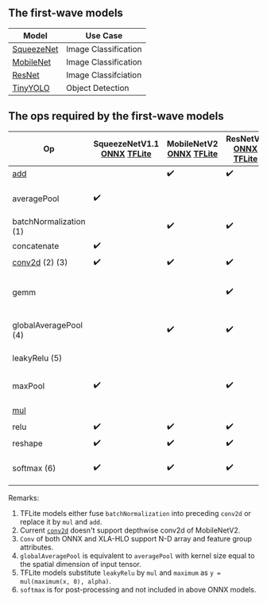 ## The first-wave models

| Model | Use Case |
|----------|--------|
| [SqueezeNet](https://arxiv.org/abs/1602.07360) | Image Classification |
| [MobileNet](https://arxiv.org/abs/1801.04381) | Image Classification |
| [ResNet](https://arxiv.org/abs/1603.05027) | Image Classifciation |
| [TinyYOLO](https://arxiv.org/abs/1612.08242) | Object Detection |

## The ops required by the first-wave models
| Op | SqueezeNetV1.1 [ONNX](https://github.com/onnx/models/tree/master/vision/classification/squeezenet) [TFLite](https://www.tensorflow.org/lite/guide/hosted_models) | MobileNetV2 [ONNX](https://github.com/onnx/models/tree/master/vision/classification/mobilenet) [TFLite](https://www.tensorflow.org/lite/guide/hosted_models) | ResNetV2 [ONNX](https://github.com/onnx/models/tree/master/vision/classification/resnet) [TFLite](https://www.tensorflow.org/lite/guide/hosted_models) | TinyYOLOV2 [ONNX](https://github.com/onnx/models/tree/master/vision/object_detection_segmentation/tiny_yolov2) [TFLite](https://github.com/intel/webml-polyfill/tree/master/examples/object_detection/model#for-tiny-yolo-models) | ONNX | XLA-HLO |
|----|----|----|----|----|----|----|
| [add](https://webmachinelearning.github.io/webnn/#api-neuralnetworkcontext-add) | | :heavy_check_mark: |:heavy_check_mark: |:heavy_check_mark: | [Add](https://github.com/onnx/onnx/blob/master/docs/Operators.md#Add) | [Add](https://www.tensorflow.org/xla/operation_semantics#element-wise_binary_arithmetic_operations) |
| averagePool |:heavy_check_mark: | | | | [AveragePool](https://github.com/onnx/onnx/blob/master/docs/Operators.md#AveragePool) | Lowering to [ReduceWindow](https://www.tensorflow.org/xla/operation_semantics#reducewindow), [Add](https://www.tensorflow.org/xla/operation_semantics#element-wise_binary_arithmetic_operations) and [Div](https://www.tensorflow.org/xla/operation_semantics#element-wise_binary_arithmetic_operations). |
| batchNormalization (1) | |:heavy_check_mark: |:heavy_check_mark: |:heavy_check_mark: | [BatchNormalization](https://github.com/onnx/onnx/blob/master/docs/Operators.md#BatchNormalization) | [BatchNormInference](https://www.tensorflow.org/xla/operation_semantics#batchnorminference) |  |
| concatenate |:heavy_check_mark: | | | | [Concat](https://github.com/onnx/onnx/blob/master/docs/Operators.md#concat) | [Concatenate](https://www.tensorflow.org/xla/operation_semantics#concatenate) |
| [conv2d](https://webmachinelearning.github.io/webnn/#api-neuralnetworkcontext-conv2d) (2) (3) |:heavy_check_mark: |:heavy_check_mark: |:heavy_check_mark: |:heavy_check_mark: | [Conv](https://github.com/onnx/onnx/blob/master/docs/Operators.md#conv) | [ConvGeneralDilated](https://github.com/tensorflow/tensorflow/blob/master/tensorflow/compiler/xla/client/xla_builder.h#L484) |
| gemm | | |:heavy_check_mark: | | [Gemm](https://github.com/onnx/onnx/blob/master/docs/Operators.md#gemm) | Lowering to [Broadcast](https://www.tensorflow.org/xla/operation_semantics#broadcast), [Transpose](https://www.tensorflow.org/xla/operation_semantics#transpose), [Mul](https://www.tensorflow.org/xla/operation_semantics#element-wise_binary_arithmetic_operations), [Dot](https://www.tensorflow.org/xla/operation_semantics#dot) and [Add](https://www.tensorflow.org/xla/operation_semantics#element-wise_binary_arithmetic_operations) |
| globalAveragePool (4) | |:heavy_check_mark: |:heavy_check_mark: | | [GlobalAveragePool](https://github.com/onnx/onnx/blob/master/docs/Operators.md#GlobalAveragePool) | Lowering to [ReduceWindow](https://www.tensorflow.org/xla/operation_semantics#reducewindow), [Add](https://www.tensorflow.org/xla/operation_semantics#element-wise_binary_arithmetic_operations) and [Div](https://www.tensorflow.org/xla/operation_semantics#element-wise_binary_arithmetic_operations). |  |
| leakyRelu (5) | | | |:heavy_check_mark: | [LeakyRelu](https://github.com/onnx/onnx/blob/master/docs/Operators.md#leakyrelu) | Lowering to [Mul](https://www.tensorflow.org/xla/operation_semantics#element-wise_binary_arithmetic_operations), [Gt](https://www.tensorflow.org/xla/operation_semantics#element-wise_comparison_operations) and [Select](https://www.tensorflow.org/xla/operation_semantics#select). |
| maxPool |:heavy_check_mark: | |:heavy_check_mark: |:heavy_check_mark: | [MaxPool](https://github.com/onnx/onnx/blob/master/docs/Operators.md#MaxPool) | Lowering to  [ReduceWindow](https://www.tensorflow.org/xla/operation_semantics#reducewindow) and [Max](https://www.tensorflow.org/xla/operation_semantics#element-wise_binary_arithmetic_operations). |
| [mul](https://webmachinelearning.github.io/webnn/#api-neuralnetworkcontext-mul) | | | | :heavy_check_mark: | [Mul](https://github.com/onnx/onnx/blob/master/docs/Operators.md#Mul) | [Mul](https://www.tensorflow.org/xla/operation_semantics#element-wise_binary_arithmetic_operations) |
| relu |:heavy_check_mark: |:heavy_check_mark: |:heavy_check_mark: | | [Relu](https://github.com/onnx/onnx/blob/master/docs/Operators.md#Relu) | Lowering to [Max](https://www.tensorflow.org/xla/operation_semantics#element-wise_binary_arithmetic_operations) |
| reshape |:heavy_check_mark: |:heavy_check_mark: |:heavy_check_mark: | | [Reshape](https://github.com/onnx/onnx/blob/master/docs/Operators.md#Reshape) | [Reshape](https://www.tensorflow.org/xla/operation_semantics#reshape) |
| softmax (6) |:heavy_check_mark: |:heavy_check_mark: |:heavy_check_mark: | | [Softmax](https://github.com/onnx/onnx/blob/master/docs/Operators.md#softmax) | Lowering to [Add](https://www.tensorflow.org/xla/operation_semantics#element-wise_binary_arithmetic_operations), [Div](https://www.tensorflow.org/xla/operation_semantics#element-wise_binary_arithmetic_operations), [Exp](https://www.tensorflow.org/xla/operation_semantics#element-wise_unary_functions), [Max](https://www.tensorflow.org/xla/operation_semantics#element-wise_binary_arithmetic_operations), [Sub](https://www.tensorflow.org/xla/operation_semantics#element-wise_binary_arithmetic_operations) and [Reduce](https://www.tensorflow.org/xla/operation_semantics#reduce). |

Remarks:
1. TFLite models either fuse `batchNormalization` into preceding `conv2d` or replace it by `mul` and `add`.
2. Current [`conv2d`](https://webmachinelearning.github.io/webnn/#api-neuralnetworkcontext-conv2d) doesn't support depthwise conv2d of MobileNetV2.
3. `Conv` of both ONNX and XLA-HLO support N-D array and feature group attributes.
4. `globalAveragePool` is equivalent to `averagePool` with kernel size equal to the spatial dimension of input tensor.
5. TFLite models substitute `leakyRelu` by `mul` and `maximum` as `y = mul(maximum(x, 0), alpha)`.
6. `softmax` is for post-processing and not included in above ONNX models.